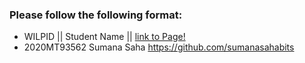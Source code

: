 ### Please follow the following format: ###

* WILPID ||        Student Name ||        [link to Page!](http://google.com)
* 2020MT93562      Sumana Saha            https://github.com/sumanasahabits
